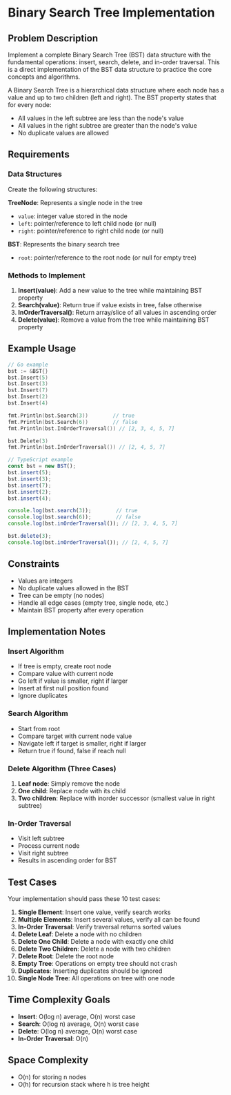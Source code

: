 # Binary Search Tree Implementation

## Problem Description

Implement a complete Binary Search Tree (BST) data structure with the fundamental operations: insert, search, delete, and in-order traversal. This is a direct implementation of the BST data structure to practice the core concepts and algorithms.

A Binary Search Tree is a hierarchical data structure where each node has a value and up to two children (left and right). The BST property states that for every node:
- All values in the left subtree are less than the node's value
- All values in the right subtree are greater than the node's value
- No duplicate values are allowed

## Requirements

### Data Structures
Create the following structures:

**TreeNode**: Represents a single node in the tree
- `value`: integer value stored in the node
- `left`: pointer/reference to left child node (or null)
- `right`: pointer/reference to right child node (or null)

**BST**: Represents the binary search tree
- `root`: pointer/reference to the root node (or null for empty tree)

### Methods to Implement

1. **Insert(value)**: Add a new value to the tree while maintaining BST property
2. **Search(value)**: Return true if value exists in tree, false otherwise
3. **InOrderTraversal()**: Return array/slice of all values in ascending order
4. **Delete(value)**: Remove a value from the tree while maintaining BST property

## Example Usage

```go
// Go example
bst := &BST{}
bst.Insert(5)
bst.Insert(3)
bst.Insert(7)
bst.Insert(2)
bst.Insert(4)

fmt.Println(bst.Search(3))        // true
fmt.Println(bst.Search(6))        // false
fmt.Println(bst.InOrderTraversal()) // [2, 3, 4, 5, 7]

bst.Delete(3)
fmt.Println(bst.InOrderTraversal()) // [2, 4, 5, 7]
```

```typescript
// TypeScript example
const bst = new BST();
bst.insert(5);
bst.insert(3);
bst.insert(7);
bst.insert(2);
bst.insert(4);

console.log(bst.search(3));        // true
console.log(bst.search(6));        // false
console.log(bst.inOrderTraversal()); // [2, 3, 4, 5, 7]

bst.delete(3);
console.log(bst.inOrderTraversal()); // [2, 4, 5, 7]
```

## Constraints

- Values are integers
- No duplicate values allowed in the BST
- Tree can be empty (no nodes)
- Handle all edge cases (empty tree, single node, etc.)
- Maintain BST property after every operation

## Implementation Notes

### Insert Algorithm
- If tree is empty, create root node
- Compare value with current node
- Go left if value is smaller, right if larger
- Insert at first null position found
- Ignore duplicates

### Search Algorithm
- Start from root
- Compare target with current node value
- Navigate left if target is smaller, right if larger
- Return true if found, false if reach null

### Delete Algorithm (Three Cases)
1. **Leaf node**: Simply remove the node
2. **One child**: Replace node with its child
3. **Two children**: Replace with inorder successor (smallest value in right subtree)

### In-Order Traversal
- Visit left subtree
- Process current node
- Visit right subtree
- Results in ascending order for BST

## Test Cases

Your implementation should pass these 10 test cases:

1. **Single Element**: Insert one value, verify search works
2. **Multiple Elements**: Insert several values, verify all can be found
3. **In-Order Traversal**: Verify traversal returns sorted values
4. **Delete Leaf**: Delete a node with no children
5. **Delete One Child**: Delete a node with exactly one child
6. **Delete Two Children**: Delete a node with two children
7. **Delete Root**: Delete the root node
8. **Empty Tree**: Operations on empty tree should not crash
9. **Duplicates**: Inserting duplicates should be ignored
10. **Single Node Tree**: All operations on tree with one node

## Time Complexity Goals

- **Insert**: O(log n) average, O(n) worst case
- **Search**: O(log n) average, O(n) worst case  
- **Delete**: O(log n) average, O(n) worst case
- **In-Order Traversal**: O(n)

## Space Complexity

- O(n) for storing n nodes
- O(h) for recursion stack where h is tree height